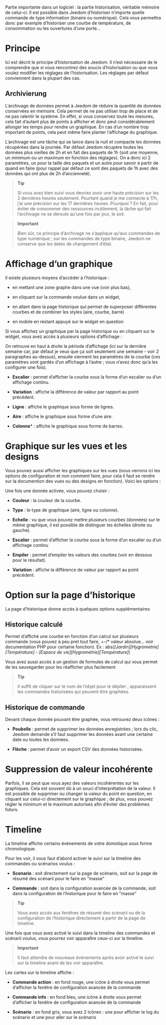Partie importante dans un logiciel : la partie historisation, véritable
mémoire de celui-ci. Il est possible dans Jeedom d’historiser n’importe
quelle commande de type information (binaire ou numérique). Cela vous
permettra donc par exemple d’historiser une courbe de température, de
consommation ou les ouvertures d’une porte…​

Principe 
========

Ici est décrit le principe d’historisation de Jeedom. Il n’est
nécessaire de le comprendre que si vous rencontrez des soucis
d’historisation ou que vous voulez modifier les réglages de
l’historisation. Les réglages par défaut conviennent dans la plupart des
cas.

Archivierung 
---------

L’archivage de données permet à Jeedom de réduire la quantité de données
conservées en mémoire. Cela permet de ne pas utiliser trop de place et
de ne pas ralentir le système. En effet, si vous conservez toute les
mesures, cela fait d’autant plus de points à afficher et donc peut
considérablement allonger les temps pour rendre un graphique. En cas
d’un nombre trop important de points, cela peut même faire planter
l’affichage du graphique.

L’archivage est une tâche qui se lance dans la nuit et compacte les
données récupérées dans la journée. Par défaut Jeedom récupère toutes
les données plus vieilles de 2h et en fait des paquets de 1h (soit une
moyenne, un minimum ou un maximum en fonction des réglages). On a donc
ici 2 paramètres, un pour la taille des paquets et un autre pour savoir
à partir de quand en faire (pour rappel par défaut ce sont des paquets
de 1h avec des données qui ont plus de 2h d’ancienneté).

> **Tip**
>
> Si vous avez bien suivi vous devriez avoir une haute précision sur les
> 2 dernières heures seulement. Pourtant quand je me connecte à 17h,
> j’ai une précision sur les 17 dernières heures. Pourquoi ? En fait,
> pour éviter de consommer des ressources inutilement, la tâche qui fait
> l’archivage ne se déroule qu’une fois par jour, le soir.

> **Important**
>
> Bien sûr, ce principe d’archivage ne s’applique qu’aux commandes de
> type numérique ; sur les commandes de type binaire, Jeedom ne conserve
> que les dates de changement d’état.

Affichage d’un graphique 
========================

Il existe plusieurs moyens d’accéder à l’historique :

-   en mettant une zone graphe dans une vue (voir plus bas),

-   en cliquant sur la commande voulue dans un widget,

-   en allant dans la page historique qui permet de superposer
    différentes courbes et de combiner les styles (aire, courbe, barre)

-   en mobile en restant appuyé sur le widget en question

Si vous affichez un graphique par la page historique ou en cliquant sur
le widget, vous avez accès à plusieurs options d’affichage :

On retrouve en haut à droite la période d’affichage (ici sur la dernière
semaine car, par défaut je veux que ça soit seulement une semaine - voir
2 paragraphes au-dessus), ensuite viennent les paramètres de la courbe
(ces paramètres sont gardés d’un affichage à l’autre ; vous n’avez donc
qu’a les configurer une fois).

-   **Escalier** : permet d’afficher la courbe sous la forme d’un
    escalier ou d’un affichage continu.

-   **Variation** : affiche la différence de valeur par rapport au
    point précédent.

-   **Ligne** : affiche le graphique sous forme de lignes.

-   **Aire** : affiche le graphique sous forme d’une aire.

-   **Colonne**\* : affiche le graphique sous forme de barres.

Graphique sur les vues et les designs 
=====================================

Vous pouvez aussi afficher les graphiques sur les vues (nous verrons ici
les options de configuration et non comment faire, pour cela il faut se
rendre sur la documention des vues ou des designs en fonction). Voici
les options :

Une fois une donnée activée, vous pouvez choisir :

-   **Couleur** : la couleur de la courbe.

-   **Type** : le type de graphique (aire, ligne ou colonne).

-   **Echelle** : vu que vous pouvez mettre plusieurs courbes (données)
    sur le même graphique, il est possible de distinguer les échelles
    (droite ou gauche).

-   **Escalier** : permet d’afficher la courbe sous la forme d’un
    escalier ou d’un affichage continu

-   **Empiler** : permet d’empiler les valeurs des courbes (voir en
    dessous pour le résultat).

-   **Variation** : affiche la différence de valeur par rapport au
    point précédent.

Option sur la page d’historique 
===============================

La page d’historique donne accès à quelques options supplémentaires

Historique calculé 
------------------

Permet d’affiché une courbe en fonction d’un calcul sur plusieurs
commande (vous pouvez à peu pret tout faire, +-/\* valeur absolue…​ voir
documentation PHP pour certaine fonction). Ex :
abs(*\[Jardin\]\[Hygrometrie\]\[Température\]* - *\[Espace de
vie\]\[Hygrométrie\]\[Température\]*)

Vous avez aussi accès à un gestion de formules de calcul qui vous permet
de les sauvegarder pour les réafficher plus facilement

> **Tip**
>
> Il suffit de cliquer sur le nom de l’objet pour le déplier ;
> apparaissent les commandes historisées qui peuvent être graphées.

Historique de commande 
----------------------

Devant chaque donnée pouvant être graphée, vous retrouvez deux icônes :

-   **Poubelle** : permet de supprimer les données enregistrées ; lors
    du clic, Jeedom demande s’il faut supprimer les données avant une
    certaine date ou toutes les données.

-   **Flèche** : permet d’avoir un export CSV des données historisées.

Suppression de valeur incohérente 
=================================

Parfois, il se peut que vous ayez des valeurs incohérentes sur les
graphiques. Cela est souvent dû à un souci d’interprétation de la
valeur. Il est possible de supprimer ou changer la valeur du point en
question, en cliquant sur celui-ci directement sur le graphique ; de
plus, vous pouvez régler le minimum et le maximum autorisés afin
d’éviter des problèmes futurs.

Timeline 
========

La timeline affiche certains événements de votre domotique sous forme
chronologique.

Pour les voir, il vous faut d’abord activer le suivi sur la timeline des
commandes ou scénarios voulus :

-   **Scenario** : soit directement sur la page de scénario, soit sur la
    page de résumé des scénarii pour le faire en "masse"

-   **Commande** : soit dans la configuration avancée de la commande,
    soit dans la configuration de l’historique pour le faire en "masse"

> **Tip**
>
> Vous avez accès aux fenêtres de résumé des scénarii ou de la
> configuration de l’historique directement à partir de la page de
> timeline.

Une fois que vous avez activé le suivi dans la timeline des commandes et
scénarii voulus, vous pourrez voir apparaître ceux-ci sur la timeline.

> **Important**
>
> Il faut attendre de nouveaux événements après avoir activé le suivi
> sur la timeline avant de les voir apparaître.

Les cartes sur la timeline affiche :

-   **Commande action** : en fond rouge, une icône à droite vous permet
    d’afficher la fenêtre de configuration avancée de la commande

-   **Commande info** : en fond bleu, une icône à droite vous permet
    d’afficher la fenêtre de configuration avancée de la commande

-   **Scénario** : en fond gris, vous avez 2 icônes : une pour afficher
    le log du scénario et une pour aller sur le scénario


